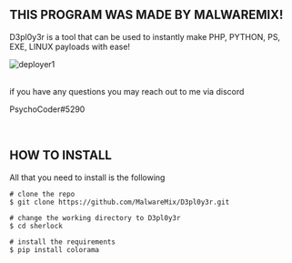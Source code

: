 

## THIS PROGRAM WAS MADE BY MALWAREMIX!


D3pl0y3r is a tool that can be used to instantly make PHP, PYTHON, PS, EXE, LINUX payloads with ease!

![deployer1](https://u.cubeupload.com/PsychoCoder/ubasdfgbad.png)<br />
<br />


  if you have any questions you may reach out to me via discord

  PsychoCoder#5290


<br />

## HOW TO INSTALL

  All that you need to install is the following
  

```console
# clone the repo
$ git clone https://github.com/MalwareMix/D3pl0y3r.git

# change the working directory to D3pl0y3r
$ cd sherlock

# install the requirements
$ pip install colorama
```
